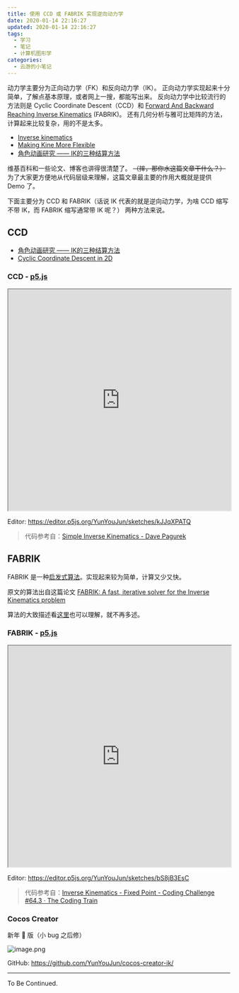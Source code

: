 ```yaml
---
title: 使用 CCD 或 FABRIK 实现逆向动力学
date: 2020-01-14 22:16:27
updated: 2020-01-14 22:16:27
tags:
  - 学习
  - 笔记
  - 计算机图形学
categories:
  - 云游的小笔记
---
```


<!-- more -->

动力学主要分为正向动力学（FK）和反向动力学（IK）。
正向动力学实现起来十分简单，了解点基本原理，或者网上一搜，都能写出来。
反向动力学中比较流行的方法则是 Cyclic Coordinate Descent（CCD）和 [Forward And Backward Reaching Inverse Kinematics](https://www.sciencedirect.com/science/article/pii/S1524070311000178) (FABRIK)。
还有几何分析与雅可比矩阵的方法，计算起来比较复杂，用的不是太多。

- [Inverse kinematics](https://en.wikipedia.org/wiki/Inverse_kinematics)
- [Making Kine More Flexible](http://www.cs.cmu.edu/~15464-s13/lectures/lecture6/jlander_gamedev_nov98.pdf)
- [角色动画研究 —— IK的三种结算方法](https://blog.csdn.net/noahzuo/article/details/53908141)

维基百科和一些论文、博客也讲得很清楚了。
~~（摔，那你水这篇文章干什么？）~~
为了大家更方便地从代码层级来理解，这篇文章最主要的作用大概就是提供 Demo 了。

下面主要分为 CCD 和 FABRIK（话说 IK 代表的就是逆向动力学，为啥 CCD 缩写不带 IK，而 FABRIK 缩写通常带 IK 呢？） 两种方法来说。

## CCD

- [角色动画研究 —— IK的三种结算方法](https://blog.csdn.net/noahzuo/article/details/53908141)
- [Cyclic Coordinate Descent in 2D](http://www.ryanjuckett.com/programming/cyclic-coordinate-descent-in-2d/)

### CCD - [p5.js](https://p5js.org/zh-Hans/)

<iframe width="100%" height="500" src="https://editor.p5js.org/YunYouJun/embed/kJJqXPATQ"></iframe>

Editor: <https://editor.p5js.org/YunYouJun/sketches/kJJqXPATQ>

> 代码参考自：[Simple Inverse Kinematics - Dave Pagurek](https://www.davepagurek.com/blog/inverse-kinematics/)

## FABRIK

FABRIK 是一种[启发式算法](https://baike.baidu.com/item/%E5%90%AF%E5%8F%91%E5%BC%8F%E7%AE%97%E6%B3%95/938987)。实现起来较为简单，计算又少又快。

原文的算法出自这篇论文 [FABRIK: A fast, iterative solver for the Inverse Kinematics problem](https://www.sciencedirect.com/science/article/pii/S1524070311000178)

算法的大致描述看[这里](https://blog.csdn.net/noahzuo/article/details/80188366)也可以理解，就不再多述。

### FABRIK - [p5.js](https://p5js.org/zh-Hans/)

<iframe width="100%" height="500" src="https://editor.p5js.org/YunYouJun/embed/bS8jB3EsC"></iframe>

Editor: <https://editor.p5js.org/YunYouJun/sketches/bS8jB3EsC>

> 代码参考自：[Inverse Kinematics - Fixed Point - Coding Challenge #64.3 · The Coding Train](https://thecodingtrain.com/CodingChallenges/064.3-inverse-kinematics-fixed-point)

### Cocos Creator

新年 🧨 版（小 bug 之后修）

![image.png](https://i.loli.net/2020/01/16/aw4Z2vzNULps586.png)

GitHub: <https://github.com/YunYouJun/cocos-creator-ik/>

---

To Be Continued.
